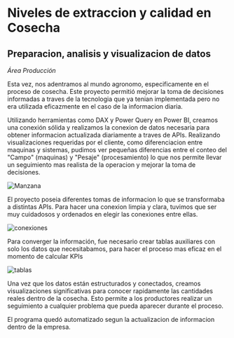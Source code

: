 # Niveles de extraccion y calidad en Cosecha

## Preparacion, analisis y visualizacion de datos

<em>Área Producción</em>

Esta vez, nos adentramos al mundo agronomo, especificamente en el proceso de cosecha. Este proyecto permitió mejorar la toma de decisiones informadas a traves de la tecnologia que ya tenian implementada pero no era utilizada eficazmente en el caso de la informacion diaria.

Utilizando herramientas como DAX y Power Query en Power BI, creamos una conexión sólida y realizamos la conexion de datos necesaria para obtener informacion actualizada diariamente a traves de APIs. Realizando visualizaciones requeridas por el cliente, como diferenciacion entre maquinas y sistemas, pudimos ver pequeñas diferencias entre el conteo del "Campo" (maquinas) y "Pesaje" (procesamiento) lo que nos permite llevar un seguimiento mas realista de la operacion y mejorar la toma de decisiones.

![Manzana](https://github.com/javierahartog/Portafolio/assets/134547879/6d14f60a-4033-4444-a879-d587323b9fb8)

El proyecto poseia diferentes tomas de informacion lo que se transformaba a distintas APIs. Para hacer una conexion limpia y clara, tuvimos que ser muy cuidadosos y ordenados en elegir las conexiones entre ellas. 

![conexiones](https://github.com/javierahartog/Portafolio/assets/134547879/038e1ba0-c65b-4f43-99cc-6b99efdf6745)

Para converger la información, fue necesario crear tablas auxiliares con solo los datos que necesitabamos, para hacer el proceso mas eficaz en el momento de calcular KPIs

![tablas](https://github.com/javierahartog/Portafolio/assets/134547879/73312e99-4b40-4c3e-b162-645975caabdc)


Una vez que los datos están estructurados y conectados, creamos visualizaciones significativas para conocer rapidamente las cantidades reales dentro de la cosecha. Esto permite a los productores realizar un seguimiento a cualquier problema que pueda aparecer durante el proceso.

El programa quedó automatizado segun la actualizacion de informacion dentro de la empresa.
